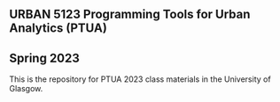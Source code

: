 ## URBAN 5123 Programming Tools for Urban Analytics (PTUA)
## Spring 2023
This is the repository for PTUA 2023 class materials in the University of Glasgow. 